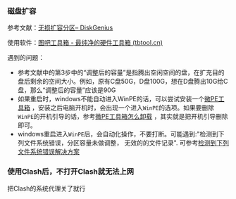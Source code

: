 ### 磁盘扩容

参考文献：[无损扩容分区– DiskGenius](https://www.diskgenius.cn/help/extend-partition.php)

使用软件：[图吧工具箱 - 最纯净的硬件工具箱 (tbtool.cn)](https://www.tbtool.cn/)

遇到的问题：

* 参考文献中的第3步中的“调整后的容量”是指腾出空闲空间的盘，在扩充目的盘后剩余的空间大小。例如，原有C盘50G，D盘100G，想在D盘腾出10G给C盘，那么“调整后的容量”应该是90G
* 如果重启时，windows不能自动进入WinPE的话，可以尝试安装一个[微PE工具箱](https://www.wepe.com.cn/) ，安装之后电脑开机时，会出现一个进入`WinPE`的选项。如果要删除`WinPE`的开机引导的话，参考[微PE工具箱怎么卸载](https://blog.csdn.net/lezeqe/article/details/105086599) ，其实就是把开机引导删除即可。
* windows重启进入`WinPE`后，会自动化操作，不要打断。可能遇到:"检测到下列文件系统错误，分区容量未做调整， 无效的的文件记录".   可参考[检测到下列文件系统错误解决方案](https://blog.csdn.net/QKK612501/article/details/115298382) 

### 使用Clash后，不打开Clash就无法上网

把Clash的系统代理关了就行
